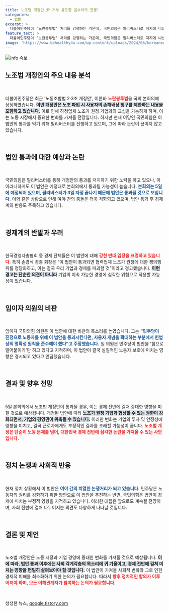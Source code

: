 ```yaml
---
title: 노조법 개정안 尹 거부 유도한 꼼수와의 전쟁!
categories:
  - 법률
excerpt: >
  더불어민주당이 ‘노란봉투법’ 처리를 강행하는 가운데, 국민의힘은 필리버스터로 저지에 나섰지만 5일 본회의 통과가 예상된다. 재계는 경제를 무너뜨릴 악법이라며 강력 반발하고 있다. 이 법안의 향후 귀추가 주목된다!
feature_text: >
  더불어민주당이 ‘노란봉투법’ 처리를 강행하는 가운데, 국민의힘은 필리버스터로 저지에 나섰지만 5일 본회의 통과가 예상된다. 재계는 경제를 무너뜨릴 악법이라며 강력 반발하고 있다. 이 법안의 향후 귀추가 주목된다!
image: 'https://www.behealthy4u.com/wp-content/uploads/2024/06/koreanews.jpg'
---
```


<p><img src="https://www.behealthy4u.com/wp-content/uploads/2024/06/koreanews.jpg" alt="info 속보" /></p>

<h2 data-ke-size="size26">노조법 개정안의 주요 내용 분석</h2>

<p data-ke-size="size16">&nbsp;</p>

<p>더불어민주당은 최근 '노동조합법 2·3조 개정안', 이른바 <b><span style="color: #ee2323;">노란봉투법</span></b>을 국회 본회의에 상정하였습니다. <b><span style="background-color: #21538527;">이번 개정안은 노조 파업 시 사용자의 손해배상 청구를 제한하는 내용을 포함하고 있습니다.</span></b> 이로 인해 하청업체 노조가 원청 기업과의 교섭을 가능하게 하며, 이는 노동 시장에서 중요한 변화를 가져올 전망입니다. 하지만 현재 여당인 국민의힘은 이 법안의 통과를 막기 위해 필리버스터를 진행하고 있으며, 그에 따라 논란이 끊이지 않고 있습니다.</p>

<p data-ke-size="size16">&nbsp;</p>

<h2 data-ke-size="size26">법안 통과에 대한 예상과 논란</h2>

<p data-ke-size="size16">&nbsp;</p>

<p>국민의힘은 필리버스터를 통해 개정안의 통과를 저지하기 위한 노력을 하고 있으나, 아이러니하게도 이 법안은 예정대로 본회의에서 통과될 가능성이 높습니다. <b><span style="color: #1a5490;">본회의는 5일에 예정되어 있으며, 필리버스터가 3일 자정 끝나기 때문에 법안은 통과될 것으로 보입니다.</span></b> 이와 같은 상황으로 인해 여야 간의 충돌은 더욱 격화되고 있으며, 법안 통과 후 경제계의 반응도 주목하고 있습니다.</p>

<p data-ke-size="size16">&nbsp;</p>

<h2 data-ke-size="size26">경제계의 반발과 우려</h2>

<p data-ke-size="size16">&nbsp;</p>

<p>한국경영자총협회 등 경제 단체들은 이 법안에 대해 <b><span style="color: #ee2323;">강한 반대 입장을 표명하고 있습니다.</span></b> 특히 손경식 경총 회장은 “이 법안이 통과되면 협력업체 노조가 원청에 대한 쟁의행위를 정당화하고, 이는 결국 우리 기업과 경제를 파괴할 것”이라고 경고했습니다. <b><span style="background-color: #21538527;">이런 경고는 단순한 의견이 아니라</span></b> 기업의 지속 가능한 경영에 심각한 위협으로 작용할 가능성이 있습니다.</p>

<p data-ke-size="size16">&nbsp;</p>

<h2 data-ke-size="size26">임이자 의원의 비판</h2>

<p data-ke-size="size16">&nbsp;</p>

<p>임이자 국민의힘 의원은 이 법안에 대한 비판의 목소리를 높였습니다. 그는 <b><span style="color: #1a5490;">“민주당이 진정으로 노동자를 위해 이 법안을 통과시킨다면, 사용자 개념을 확대하는 부분에서 헌법상의 명확성 원칙을 준수해야 했다”고 주장했습니다.</span></b> 임 의원은 민주당이 법안을 '힘으로 밀어붙이기'만 하고 있다고 지적하며, 이 법안이 결국 실질적인 노동자 보호에 미치는 영향은 경시되고 있다고 언급했습니다.</p>

<p data-ke-size="size16">&nbsp;</p>

<h2 data-ke-size="size26">결과 및 향후 전망</h2>

<p data-ke-size="size16">&nbsp;</p>

<p>5일 본회의에서 노조법 개정안이 통과될 경우, 이는 경제 전반에 걸쳐 중대한 영향을 미칠 것으로 예상됩니다. 개정된 법안에 따라 <b><span style="background-color: #21538527;">노조가 원청 기업과 협상할 수 있는 권한이 강화되면서, 기업의 경영권이 위축될 수 있습니다.</span></b> 이러한 변화는 기업의 투자 및 안정성에 영향을 미치고, 결국 근로자에게도 부정적인 결과를 초래할 가능성이 큽니다. <b><span style="color: #ee2323;">노조법 개정은 단순히 노동 문제를 넘어, 대한민국 경제 전반에 심각한 논란을 가져올 수 있는 사안입니다. </span></b></p>

<p data-ke-size="size16">&nbsp;</p>

<h2 data-ke-size="size26">정치 논쟁과 사회적 반응</h2>

<p data-ke-size="size16">&nbsp;</p>

<p>현재 정치 상황에서 이 법안은 <b><span style="color: #1a5490;">여야 간의 치열한 논쟁거리가 되고 있습니다.</span></b> 민주당은 노동자의 권리를 강화하기 위한 방안으로 이 법안을 추진하는 반면, 국민의힘은 법안이 경제에 미치는 부정적 영향을 지적하고 있습니다. 이러한 대립은 앞으로도 계속될 전망이며, 사회 전반에 걸쳐 나누어지는 의견도 다양하게 나타날 것입니다.</p>

<p data-ke-size="size16">&nbsp;</p>

<h2 data-ke-size="size26">결론 및 제언</h2>

<p data-ke-size="size16">&nbsp;</p>

<p>노조법 개정안은 노동 시장과 기업 경영에 중대한 변화를 가져올 것으로 예상됩니다. <b><span style="background-color: #21538527;">이에 따라, 법안 통과 이후에는 사회 각계각층의 목소리에 귀 기울이고, 경제 전반에 걸쳐 미치는 영향을 면밀히 살펴보아야 할 것입니다.</span></b> 이 법안이 가져올 사회적 변화와 그로 인한 경제적 피해를 최소화하기 위한 논의가 필요합니다. 따라서 <b><span style="color: #ee2323;">향후 정치적인 합의가 이루어져야 하며, 모든 이해관계자가 참여하는 논의가 필요합니다.</span></b></p>

<p data-ke-size="size16">&nbsp;</p>
생생한 뉴스, <a href="https://qoogle.tistory.com" rel="dofollow">qoogle.tistory.com</a>


